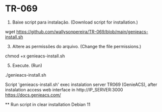 # TR-069
1. Baixe script para instalação. (Download script for installation.)
   
wget https://github.com/wallysonpereira/TR-069/blob/main/genieacs-install.sh

3. Altere as permissões do arquivo. (Change the file permissions.)
   
chmod +x genieacs-install.sh

5. Execute. (Run)
   
./genieacs-install.sh


Script 'genieacs-install.sh' exec instalation server TR069 (GenieACS), after instalation access web interface in http://IP_SERVER:3000
https://docs.genieacs.com/

** Run script in clear installation Debian 11
